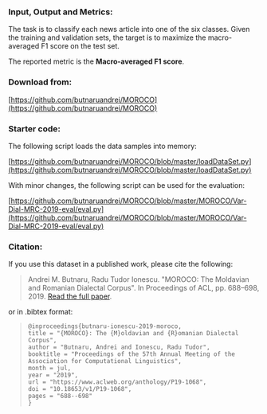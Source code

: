 ### Input, Output and Metrics:

The task is to classify each news article into one of the six classes. Given the training and validation sets, the target is to maximize the macro-averaged F1 score on the test set.

The reported metric is the **Macro-averaged F1 score**.

### Download from:

[https://github.com/butnaruandrei/MOROCO](https://github.com/butnaruandrei/MOROCO)

### Starter code:

The following script loads the data samples into memory:

[https://github.com/butnaruandrei/MOROCO/blob/master/loadDataSet.py](https://github.com/butnaruandrei/MOROCO/blob/master/loadDataSet.py)

With minor changes, the following script can be used for the evaluation:

[https://github.com/butnaruandrei/MOROCO/blob/master/MOROCO/Var-Dial-MRC-2019-eval/eval.py](https://github.com/butnaruandrei/MOROCO/blob/master/MOROCO/Var-Dial-MRC-2019-eval/eval.py)

### Citation:

If you use this dataset in a published work, please cite the following:

> Andrei M. Butnaru, Radu Tudor Ionescu. "MOROCO: The Moldavian and Romanian Dialectal Corpus". In Proceedings of ACL, pp. 688–698, 2019. [Read the full paper](https://www.aclweb.org/anthology/P19-1068/).

or in .bibtex format:

>     @inproceedings{butnaru-ionescu-2019-moroco,
>     title = "{MOROCO}: The {M}oldavian and {R}omanian Dialectal Corpus",
>     author = "Butnaru, Andrei and Ionescu, Radu Tudor",
>     booktitle = "Proceedings of the 57th Annual Meeting of the Association for Computational Linguistics",
>     month = jul,
>     year = "2019",
>     url = "https://www.aclweb.org/anthology/P19-1068",
>     doi = "10.18653/v1/P19-1068",
>     pages = "688--698"
>     }

